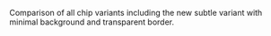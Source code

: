 Comparison of all chip variants including the new subtle variant with minimal background and transparent border.